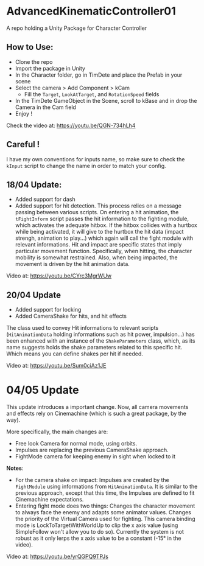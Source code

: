 # AdvancedKinematicController01
A repo holding a Unity Package for Character Controller 
## How to Use: 

* Clone the repo 
* Import the package in Unity 
* In the Character folder, go in TimDete and place the Prefab in your scene
* Select the camera > Add Component > kCam
    * Fill the `Target`, `LookAtTarget`, and `RotationSpeed` fields
* In the TimDete GameObject in the Scene, scroll to kBase and in drop the Camera in the Cam field 
* Enjoy ! 

Check the video at: https://youtu.be/QGN-734hLh4

## Careful ! 
I have my own conventions for inputs name, so make sure to check the `kInput` script to change the name in order to match your config. 


## 18/04 Update: 

* Added support for dash 
* Added support for hit detection. This process relies on a message passing between various scripts. On entering a hit animation, the `tFightInform` script passes the hit information to the fighting module, which activates the adequate hitbox. If the hitbox collides with a hurtbox while being activated, it will give to the hurtbox the hit data (impact strengh, animation to play...) which again will call the fight module with relevant informations. Hit and impact are specific states that imply particular movement function. Specifically, when hitting, the character mobility is somewhat restrained. Also, when being impacted, the movement is driven by the hit animation data. 

Video at: https://youtu.be/CYrc3MgrWUw

## 20/04 Update 

* Added support for locking
* Added CameraShake for hits, and hit effects 

The class used to convey Hit informations to relevant scripts (`HitAnimationData` holding informations such as hit power, impulsion...) has been enhanced with an instance of the `ShakeParameters` class, which, as its name suggests holds the shake parameters related to this specific hit. Which means you can define shakes per hit if needed.  


Video at: https://youtu.be/Sum0ciAz1JE

# 04/05 Update 

This update introduces a important change. Now, all camera movements and effects rely on Cinemachine (which is such a great package, by the way). 

More specifically, the main changes are: 
* Free look Camera for normal mode, using orbits. 
* Impulses are replacing the previous CameraShake approach. 
* FightMode camera for keeping enemy in sight when locked to it


**Notes**: 
* For the camera shake on impact: Impulses are created by the `FightModule` using informations from `HitAnimationData`. It is similar to the previous approach, except that this time, the Impulses are defined to fit Cinemachine expectations. 
* Entering fight mode does two things: Changes the character movement to always face the enemy and adapts some animator values. Changes the priority of the Virtual Camera used for fighting. This camera binding mode is LockToTargetWithWorldUp to clip the x axis value (using SimpleFollow won't allow you to do so). Currently the system is not robust as it only lerps the x axis value to be a constant (-15° in the video). 


Video at: https://youtu.be/yrQGPQ9TPJs



